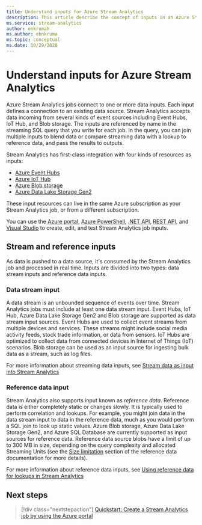 ```yaml
---
title: Understand inputs for Azure Stream Analytics
description: This article describe the concept of inputs in an Azure Stream Analytics job, comparing streaming input to reference data input.
ms.service: stream-analytics
author: enkrumah
ms.author: ebnkruma
ms.topic: conceptual
ms.date: 10/29/2020
---
```

# Understand inputs for Azure Stream Analytics

Azure Stream Analytics jobs connect to one or more data inputs. Each input defines a connection to an existing data source. Stream Analytics accepts data incoming from several kinds of event sources including Event Hubs, IoT Hub, and Blob storage. The inputs are referenced by name in the streaming SQL query that you write for each job. In the query, you can join multiple inputs to blend data or compare streaming data with a lookup to reference data, and pass the results to outputs. 

Stream Analytics has first-class integration with four kinds of resources as inputs:
- [Azure Event Hubs](https://azure.microsoft.com/services/event-hubs/)
- [Azure IoT Hub](https://azure.microsoft.com/services/iot-hub/) 
- [Azure Blob storage](https://azure.microsoft.com/services/storage/blobs/) 
- [Azure Data Lake Storage Gen2](../storage/blobs/data-lake-storage-introduction.md) 

These input resources can live in the same Azure subscription as your Stream Analytics job, or from a different subscription.

You can use the [Azure portal](stream-analytics-quick-create-portal.md#configure-job-input),  [Azure PowerShell](/powershell/module/az.streamanalytics/New-azStreamAnalyticsInput), [.NET API](/dotnet/api/microsoft.azure.management.streamanalytics.inputsoperationsextensions), [REST API](/rest/api/streamanalytics/2016-03-01/inputs), and [Visual Studio](stream-analytics-tools-for-visual-studio-install.md) to create, edit, and test Stream Analytics job inputs.

## Stream and reference inputs
As data is pushed to a data source, it's consumed by the Stream Analytics job and processed in real time. Inputs are divided into two types: data stream inputs and reference data inputs.

### Data stream input
A data stream is an unbounded sequence of events over time. Stream Analytics jobs must include at least one data stream input. Event Hubs, IoT Hub, Azure Data Lake Storage Gen2 and Blob storage are supported as data stream input sources. Event Hubs are used to collect event streams from multiple devices and services. These streams might include social media activity feeds, stock trade information, or data from sensors. IoT Hubs are optimized to collect data from connected devices in Internet of Things (IoT) scenarios.  Blob storage can be used as an input source for ingesting bulk data as a stream, such as log files.  

For more information about streaming data inputs, see [Stream data as input into Stream Analytics](stream-analytics-define-inputs.md)

### Reference data input
Stream Analytics also supports input known as *reference data*. Reference data is either completely static or changes slowly. It is typically used to perform correlation and lookups. For example, you might join data in the data stream input to data in the reference data, much as you would perform a SQL join to look up static values. Azure Blob storage, Azure Data Lake Storage Gen2, and Azure SQL Database are currently supported as input sources for reference data. Reference data source blobs have a limit of up to 300 MB in size, depending on the query complexity and allocated Streaming Units (see the [Size limitation](stream-analytics-use-reference-data.md#size-limitation) section of the reference data documentation for more details).

For more information about reference data inputs, see [Using reference data for lookups in Stream Analytics](stream-analytics-use-reference-data.md)

## Next steps
> [!div class="nextstepaction"]
> [Quickstart: Create a Stream Analytics job by using the Azure portal](stream-analytics-quick-create-portal.md)